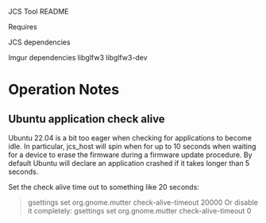 JCS Tool README


Requires

JCS dependencies

Imgur dependencies
libglfw3
libglfw3-dev


Operation Notes
===============

## Ubuntu application check alive
Ubuntu 22.04 is a bit too eager when checking for applications to become idle.
In particular, jcs_host will spin when for up to 10 seconds when waiting for a device to erase the firmware during a firmware update procedure.
By default Ubuntu will declare an application crashed if it takes longer than 5 seconds.

Set the check alive time out to something like 20 seconds:
> gsettings set org.gnome.mutter check-alive-timeout 20000
Or disable it completely:
> gsettings set org.gnome.mutter check-alive-timeout 0

